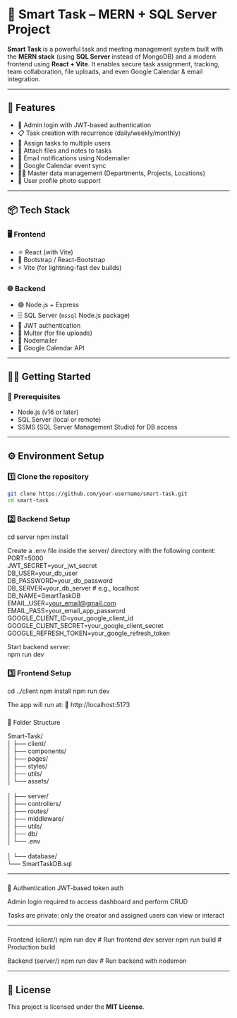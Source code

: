 # 💼 Smart Task – MERN + SQL Server Project

**Smart Task** is a powerful task and meeting management system built with the **MERN stack** (using **SQL Server** instead of MongoDB) and a modern frontend using **React + Vite**. It enables secure task assignment, tracking, team collaboration, file uploads, and even Google Calendar & email integration.

---

## 🚀 Features

- 🔐 Admin login with JWT-based authentication
- 📋 Task creation with recurrence (daily/weekly/monthly)
- 👥 Assign tasks to multiple users
- 📎 Attach files and notes to tasks
- 📧 Email notifications using Nodemailer
- 📆 Google Calendar event sync
- 🧑‍💼 Master data management (Departments, Projects, Locations)
- 📸 User profile photo support

---

## 📦 Tech Stack

### 🖥 Frontend
- ⚛️ React (with Vite)
- 🎨 Bootstrap / React-Bootstrap
- ⚡ Vite (for lightning-fast dev builds)

### 🌐 Backend
- 🟢 Node.js + Express
- 🗄 SQL Server (`mssql` Node.js package)
- 🔐 JWT authentication
- 📂 Multer (for file uploads)
- 📧 Nodemailer
- 📅 Google Calendar API

---

## 🧑‍💻 Getting Started

### 🔧 Prerequisites

- Node.js (v16 or later)
- SQL Server (local or remote)
- SSMS (SQL Server Management Studio) for DB access

---

## ⚙️ Environment Setup

### 1️⃣ Clone the repository

```bash
git clone https://github.com/your-username/smart-task.git
cd smart-task
```
### 2️⃣ Backend Setup
cd server
npm install

Create a .env file inside the server/ directory with the following content:<br>
PORT=5000<br>
JWT_SECRET=your_jwt_secret<br>
DB_USER=your_db_user<br>
DB_PASSWORD=your_db_password<br>
DB_SERVER=your_db_server  # e.g., localhost<br>
DB_NAME=SmartTaskDB<br>
EMAIL_USER=your_email@gmail.com<br>
EMAIL_PASS=your_email_app_password<br>
GOOGLE_CLIENT_ID=your_google_client_id<br>
GOOGLE_CLIENT_SECRET=your_google_client_secret<br>
GOOGLE_REFRESH_TOKEN=your_google_refresh_token<br>

Start backend server:<br>
npm run dev

### 3️⃣ Frontend Setup
cd ../client
npm install
npm run dev <br>

The app will run at:
📍 http://localhost:5173

###
📂 Folder Structure

Smart-Task/<br>
│
├── client/                      <br>
│   ├── components/              <br>
│   ├── pages/                   <br>
│   ├── styles/                  <br>
│   ├── utils/                   <br>
│   └── assets/                  <br><br>
│
├── server/                      <br>
│   ├── controllers/             <br>
│   ├── routes/                  <br>
│   ├── middleware/              <br>
│   ├── utils/                   <br>
│   ├── db/                      <br>
│   └── .env                     <br><br>
│
└── database/<br>
    └── SmartTaskDB.sql         <br>

---
###
🔐 Authentication
JWT-based token auth

Admin login required to access dashboard and perform CRUD

Tasks are private: only the creator and assigned users can view or interact

---
###
Frontend (client/)
npm run dev         # Run frontend dev server
npm run build       # Production build

Backend (server/)
npm run dev         # Run backend with nodemon

---
## 📝 License

This project is licensed under the **MIT License**.
